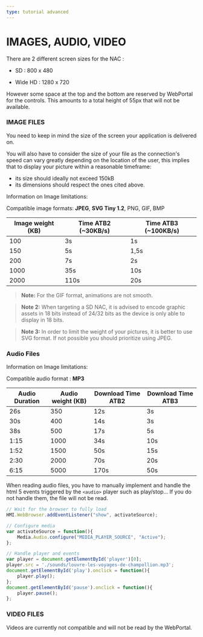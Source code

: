 ```yaml
---
type: tutorial advanced
---
```


# IMAGES, AUDIO, VIDEO

There are 2 different screen sizes for the NAC :

- SD : 800 x 480

- Wide HD : 1280 x 720

However some space at the top and the bottom are reserved by WebPortal for the controls. This amounts to a total height of 55px that will not be available.

### IMAGE FILES

You need to keep in mind the size of the screen your application is delivered on.

You will also have to consider the size of your file as the connection's speed can vary greatly depending on the location of the user, this implies that to display your picture within a reasonable timeframe:
- its size should ideally not exceed 150kB
- its dimensions should respect the ones cited above.

 Information on Image limitations:

Compatible image formats: **JPEG**, **SVG Tiny 1.2**, PNG, GIF, BMP

|Image weight (KB) | Time ATB2 (~30KB/s) | Time ATB3 (~100KB/s)
----|----|----
|100 | 3s | 1s
|150 | 5s | 1,5s
|200 | 7s | 2s
|1000 | 35s | 10s
|2000 | 110s | 20s

> **Note:** For the GIF format, animations are not smooth.

> **Note 2:** When targeting a SD NAC, it is advised to encode graphic assets in 18 bits instead of 24/32 bits as the device is only able to display in 18 bits.

> **Note 3:** In order to limit the weight of your pictures, it is better to use SVG format. If not possible you should prioritize using JPEG.

### Audio Files

 Information on Image limitations:

Compatible audio format : **MP3**

|Audio Duration|Audio weight (KB)| Download Time ATB2 | Download Time ATB3
----|----|----|----
|26s |350 | 12s | 3s
|30s |400 | 14s | 3s
|38s |500 | 17s | 5s
|1:15 |1000 | 34s | 10s
|1:52 |1500 | 50s | 15s
|2:30 |2000 | 70s | 20s
|6:15 |5000 | 170s | 50s

When reading audio files, you have to manually implement and handle the html 5 events triggered by the  `<audio>` player such as play/stop...
If you do not handle them, the file will not be read.

```javascript
// Wait for the browser to fully load
HMI.WebBrowser.addEventListener("show", activateSource);

// Configure media
var activateSource = function(){
    Media.Audio.configure("MEDIA_PLAYER_SOURCE", "Active");
};

// Handle player and events
var player = document.getElementById('player')[0];
player.src = './sounds/louvre-les-voyages-de-champollion.mp3';
document.getElementById('play').onclick = function(){
    player.play();
};
document.getElementById('pause').onclick = function(){
    player.pause();
};
```

### VIDEO FILES

Videos are currently not compatible and will not be read by the WebPortal.